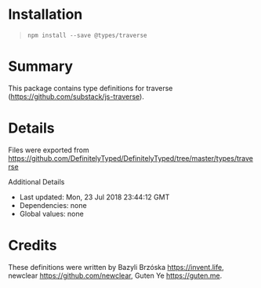 # Installation
> `npm install --save @types/traverse`

# Summary
This package contains type definitions for traverse (https://github.com/substack/js-traverse).

# Details
Files were exported from https://github.com/DefinitelyTyped/DefinitelyTyped/tree/master/types/traverse

Additional Details
 * Last updated: Mon, 23 Jul 2018 23:44:12 GMT
 * Dependencies: none
 * Global values: none

# Credits
These definitions were written by Bazyli Brzóska <https://invent.life>, newclear <https://github.com/newclear>, Guten Ye <https://guten.me>.
